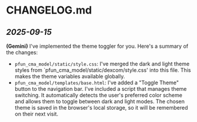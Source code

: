 # CHANGELOG.md
*2025-09-15*
------------
**(Gemini)**
I've implemented the theme toggler for you. Here's a summary of the changes:
- `pfun_cma_model/static/style.css`: I've merged the dark and light theme styles from `pfun_cma_model/static/dexcom/style.css' into this file. This makes the theme variables available globally.
- `pfun_cma_model/templates/base.html`: I've added a "Toggle Theme" button to the navigation bar. I've included a script that manages theme switching. It automatically detects the user's preferred color scheme and allows them to toggle between dark and light modes. The chosen theme is saved in the browser's local storage, so it will be remembered on their next visit.
